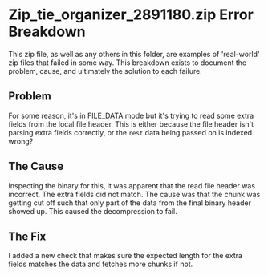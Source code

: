 # Zip_tie_organizer_2891180.zip Error Breakdown

This zip file, as well as any others in this folder, are examples of 'real-world' zip files that failed in some way. This breakdown exists to document the problem, cause, and ultimately the solution to each failure.

## Problem

For some reason, it's in FILE_DATA mode but it's trying to read some extra fields from the local file header. This is either because the file header isn't parsing extra fields correctly, or the `rest` data being passed on is indexed wrong?

## The Cause

Inspecting the binary for this, it was apparent that the read file header was incorrect. The extra fields did not match. The cause was that the chunk was getting cut off such that only part of the data from the final binary header showed up. This caused the decompression to fail.

## The Fix

I added a new check that makes sure the expected length for the extra fields matches the data and fetches more chunks if not.
